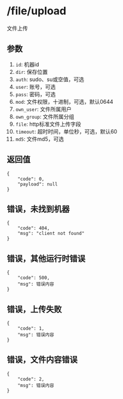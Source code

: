 # /file/upload

文件上传

## 参数

1. `id`: 机器id
2. `dir`: 保存位置
3. `auth`: sudo、su或空值，可选
4. `user`: 账号，可选
5. `pass`: 密码，可选
6. `mod`: 文件权限，十进制，可选，默认0644
7. `own_user`: 文件所属用户
8. `own_group`: 文件所属分组
9. `file`: http标准文件上传字段
10. `timeout`: 超时时间，单位秒，可选，默认60
11. `md5`: 文件md5，可选

## 返回值

    {
        "code": 0,
        "payload": null
    }

## 错误，未找到机器

    {
        "code": 404,
        "msg": "client not found"
    }

## 错误，其他运行时错误

    {
        "code": 500,
        "msg": 错误内容
    }

## 错误，上传失败

    {
        "code": 1,
        "msg": 错误内容
    }

## 错误，文件内容错误

    {
        "code": 2,
        "msg": 错误内容
    }